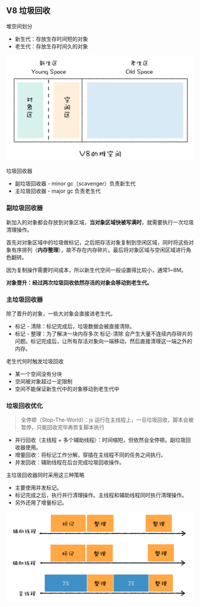 ## V8 垃圾回收

堆空间划分

- 新生代：存放生存时间短的对象
- 老生代：存放生存时间久的对象

![堆空间划分](./img/%E5%A0%86%E7%A9%BA%E9%97%B4%E5%88%92%E5%88%86.webp)

垃圾回收器

- 副垃圾回收器 - minor gc（scavenger）负责新生代
- 主垃圾回收器 - major gc 负责老生代

### 副垃圾回收器

新加入的对象都会存放到对象区域，**当对象区域快被写满时**，就需要执行一次垃圾清理操作。

首先对对象区域中的垃圾做标记，之后把存活对象复制到空闲区域，同时将这些对象有序排列（**内存整理**），故不存在内存碎片。最后将对象区域与空闲区域进行角色翻转。

因为复制操作需要时间成本，所以新生代空间一般设置得比较小，通常1~8M。

**对象晋升：经过两次垃圾回收依然存活的对象会移动到老生代。**

### 主垃圾回收器

除了晋升的对象，一些大对象会直接进老生代。

- 标记 - 清除：标记完成后，垃圾数据会被直接清除。
- 标记 - 整理：为了解决一块内存多次 标记-清除 会产生大量不连续内存碎片的问题。标记完成后，让所有存活对象向一端移动，然后直接清理这一端之外的内存。

老生代何时触发垃圾回收

- 某一个空间没有分块
- 空间被对象超过一定限制
- 空间不能保证新生代中的对象移动到老生代中

### 垃圾回收优化

> 全停顿（Stop-The-World）：js 运行在主线程上，一旦垃圾回收，脚本会被暂停，只能回收完毕再恢复脚本执行

- 并行回收（主线程 + 多个辅助线程）：时间缩短，但依然会全停顿。副垃圾回收器使用。
- 增量回收：将标记工作分解，穿插在主线程不同的任务之间执行。
- 并发回收：辅助线程在后台完成垃圾回收操作。

主垃圾回收器同时采用这三种策略
- 主要使用并发标记。
- 标记完成之后，执行并行清理操作。主线程和辅助线程同时执行清理操作。
- 另外还用了增量标记。

![](./img/%E4%B8%BB%E5%9E%83%E5%9C%BE%E5%9B%9E%E6%94%B6.webp)
